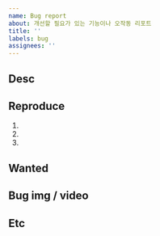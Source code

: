 ```yaml
---
name: Bug report
about: 개선할 필요가 있는 기능이나 오작동 리포트
title: ''
labels: bug
assignees: ''
---
```


<!-- 담당자는 이슈 발급자 + PO를 꼭 넣어주세요 -->

## Desc

<!-- ex. 할일 목록이 등록 안됨 -->

## Reproduce

<!-- 다른사람들이 재현을 할 수 있게 작업한 브랜치, 커밋, 환경 세팅을 제공해 줄 것 -->

1.
2.
3.

## Wanted

<!-- 원하는 결과에 대해 설명 -->

## Bug img / video

<!-- 스샷이나 gif를 올리는 걸 권장합니다 -->

## Etc

<!-- 기타 해당 버그관련 정보를 작성 -->
